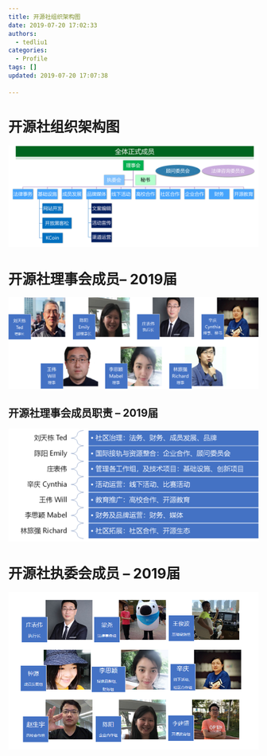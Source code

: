 ```yaml
---
title: 开源社组织架构图
date: 2019-07-20 17:02:33
authors:
  - tedliu1
categories:
  - Profile
tags: []
updated: 2019-07-20 17:07:38

---
```


# 开源社组织架构图

  

![](https://raw.githubusercontent.com/kaiyuanshe/Wiki/master/_posts/Profile/member/2k1qpbbv5h8.png)  

  

# 开源社理事会成员– 2019届

  

![](https://raw.githubusercontent.com/kaiyuanshe/Wiki/master/_posts/Profile/member/1osfw2vf39c.png)  

  

## 开源社理事会成员职责 – 2019届

  

![](https://raw.githubusercontent.com/kaiyuanshe/Wiki/master/_posts/Profile/member/2998lybkj8c.png)  

  

# 开源社执委会成员 – 2019届

  

![](https://raw.githubusercontent.com/kaiyuanshe/Wiki/master/_posts/Profile/member/1nw5wfxl4sp.png)

